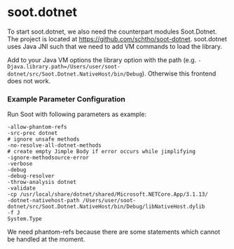 # soot.dotnet
To start soot.dotnet, we also need the counterpart modules Soot.Dotnet. The project is located at https://github.com/schtho/soot-dotnet.
soot.dotnet uses Java JNI such that we need to add VM commands to load the library.

Add to your Java VM options the library option with the path (e.g. `-Djava.library.path=/Users/user/soot-dotnet/src/Soot.Dotnet.NativeHost/bin/Debug`). Otherwise this frontend does not work.

### Example Parameter Configuration
Run Soot with following parameters as example:
```
-allow-phantom-refs
-src-prec dotnet
# ignore unsafe methods 
-no-resolve-all-dotnet-methods
# create empty Jimple Body if error occurs while jimplifying
-ignore-methodsource-error
-verbose
-debug
-debug-resolver
-throw-analysis dotnet
-validate
-cp /usr/local/share/dotnet/shared/Microsoft.NETCore.App/3.1.13/
-dotnet-nativehost-path /Users/user/soot-dotnet/src/Soot.Dotnet.NativeHost/bin/Debug/libNativeHost.dylib
-f J
System.Type
```
We need phantom-refs because there are some statements which cannot be handled at the moment.